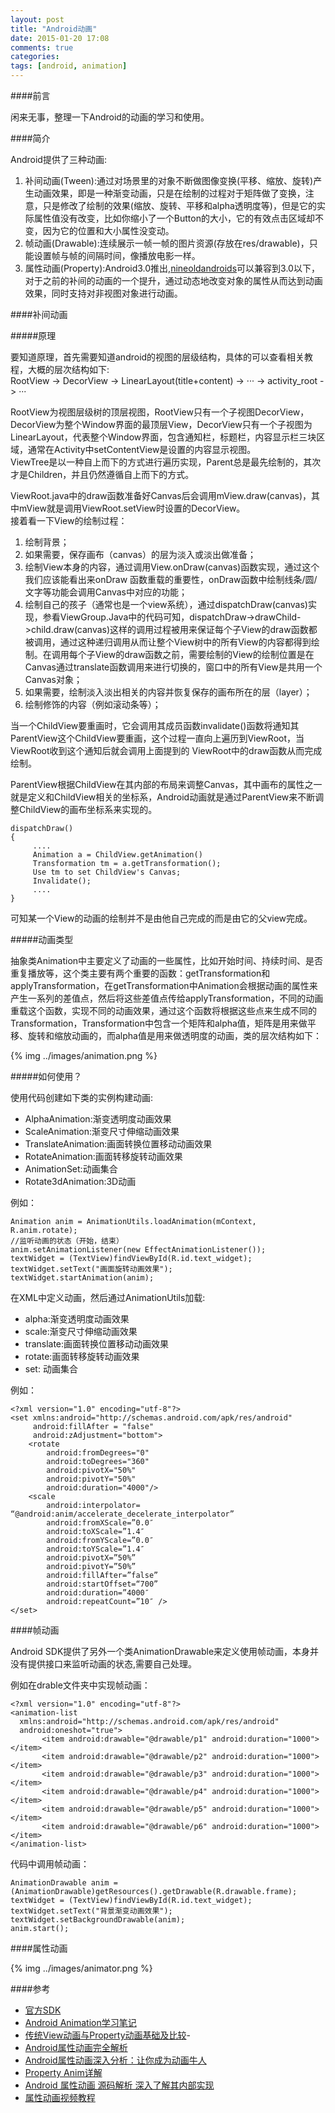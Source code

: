 ```yaml
---
layout: post
title: "Android动画"
date: 2015-01-20 17:08
comments: true
categories: 
tags: [android, animation]
---
```


####前言

闲来无事，整理一下Android的动画的学习和使用。

####简介

Android提供了三种动画:

1. 补间动画(Tween):通过对场景里的对象不断做图像变换(平移、缩放、旋转)产生动画效果，即是一种渐变动画，只是在绘制的过程对于矩阵做了变换，注意，只是修改了绘制的效果(缩放、旋转、平移和alpha透明度等)，但是它的实际属性值没有改变，比如你缩小了一个Button的大小，它的有效点击区域却不变，因为它的位置和大小属性没变动。
2. 帧动画(Drawable):连续展示一帧一帧的图片资源(存放在res/drawable)，只能设置帧与帧的间隔时间，像播放电影一样。
3. 属性动画(Property):Android3.0推出,[nineoldandroids][5]可以兼容到3.0以下，对于之前的补间的动画的一个提升，通过动态地改变对象的属性从而达到动画效果，同时支持对非视图对象进行动画。

####补间动画

#####原理

要知道原理，首先需要知道android的视图的层级结构，具体的可以查看相关教程，大概的层次结构如下:  
RootView -> DecorView -> LinearLayout(title+content) -> ··· -> activity_root -> ···  

RootView为视图层级树的顶层视图，RootView只有一个子视图DecorView，DecorView为整个Window界面的最顶层View，DecorView只有一个子视图为LinearLayout，代表整个Window界面，包含通知栏，标题栏，内容显示栏三块区域，通常在Activity中setContentView是设置的内容显示视图。  
ViewTree是以一种自上而下的方式进行遍历实现，Parent总是最先绘制的，其次才是Children，并且仍然遵循自上而下的方式。  

ViewRoot.java中的draw函数准备好Canvas后会调用mView.draw(canvas)，其中mView就是调用ViewRoot.setView时设置的DecorView。  
接着看一下View的绘制过程：  

1. 绘制背景；
2. 如果需要，保存画布（canvas）的层为淡入或淡出做准备；
3. 绘制View本身的内容，通过调用View.onDraw(canvas)函数实现，通过这个我们应该能看出来onDraw 函数重载的重要性，onDraw函数中绘制线条/圆/文字等功能会调用Canvas中对应的功能；
4. 绘制自己的孩子（通常也是一个view系统），通过dispatchDraw(canvas)实现，参看ViewGroup.Java中的代码可知，dispatchDraw->drawChild->child.draw(canvas)这样的调用过程被用来保证每个子View的draw函数都被调用，通过这种递归调用从而让整个View树中的所有View的内容都得到绘制。在调用每个子View的draw函数之前，需要绘制的View的绘制位置是在Canvas通过translate函数调用来进行切换的，窗口中的所有View是共用一个Canvas对象；
5. 如果需要，绘制淡入淡出相关的内容并恢复保存的画布所在的层（layer）；
6. 绘制修饰的内容（例如滚动条等）；

当一个ChildView要重画时，它会调用其成员函数invalidate()函数将通知其ParentView这个ChildView要重画，这个过程一直向上遍历到ViewRoot，当ViewRoot收到这个通知后就会调用上面提到的 ViewRoot中的draw函数从而完成绘制。  

ParentView根据ChildView在其内部的布局来调整Canvas，其中画布的属性之一就是定义和ChildView相关的坐标系，Android动画就是通过ParentView来不断调整ChildView的画布坐标系来实现的。  

    dispatchDraw() 
    { 
         .... 
         Animation a = ChildView.getAnimation() 
         Transformation tm = a.getTransformation(); 
         Use tm to set ChildView's Canvas; 
         Invalidate(); 
         .... 
    } 

可知某一个View的动画的绘制并不是由他自己完成的而是由它的父view完成。

#####动画类型

抽象类Animation中主要定义了动画的一些属性，比如开始时间、持续时间、是否重复播放等，这个类主要有两个重要的函数：getTransformation和applyTransformation，在getTransformation中Animation会根据动画的属性来产生一系列的差值点，然后将这些差值点传给applyTransformation，不同的动画重载这个函数，实现不同的动画效果，通过这个函数将根据这些点来生成不同的Transformation，Transformation中包含一个矩阵和alpha值，矩阵是用来做平移、旋转和缩放动画的，而alpha值是用来做透明度的动画，类的层次结构如下：

<!--
![](../images/animation.png)
-->
{% img ../images/animation.png %}

#####如何使用？

使用代码创建如下类的实例构建动画:

- AlphaAnimation:渐变透明度动画效果
- ScaleAnimation:渐变尺寸伸缩动画效果
- TranslateAnimation:画面转换位置移动动画效果
- RotateAnimation:画面转移旋转动画效果
- AnimationSet:动画集合
- Rotate3dAnimation:3D动画  

例如：
 
    Animation anim = AnimationUtils.loadAnimation(mContext, R.anim.rotate); 
	//监听动画的状态（开始，结束）
	anim.setAnimationListener(new EffectAnimationListener());
	textWidget = (TextView)findViewById(R.id.text_widget);
	textWidget.setText("画面旋转动画效果");
	textWidget.startAnimation(anim);

在XML中定义动画，然后通过AnimationUtils加载:

+ alpha:渐变透明度动画效果
+ scale:渐变尺寸伸缩动画效果
+ translate:画面转换位置移动动画效果
+ rotate:画面转移旋转动画效果
+ set: 动画集合

例如：

	<?xml version="1.0" encoding="utf-8"?>  
	<set xmlns:android="http://schemas.android.com/apk/res/android"  
    	 android:fillAfter = "false"  
    	 android:zAdjustment="bottom">  
    	<rotate  
        	android:fromDegrees="0"  
        	android:toDegrees="360"  
        	android:pivotX="50%"  
        	android:pivotY="50%"  
        	android:duration="4000"/>
        <scale
			android:interpolator= “@android:anim/accelerate_decelerate_interpolator”
			android:fromXScale=”0.0″
			android:toXScale=”1.4″
			android:fromYScale=”0.0″
			android:toYScale=”1.4″
			android:pivotX=”50%”
			android:pivotY=”50%”
			android:fillAfter=”false”
			android:startOffset=“700”
			android:duration=”4000″
			android:repeatCount=”10″ />  
	</set>  

####帧动画

Android SDK提供了另外一个类AnimationDrawable来定义使用帧动画，本身并没有提供接口来监听动画的状态,需要自己处理。

例如在drable文件夹中实现帧动画：

	<?xml version="1.0" encoding="utf-8"?>  
	<animation-list  
	  xmlns:android="http://schemas.android.com/apk/res/android"  
	  android:oneshot="true">  
	       <item android:drawable="@drawable/p1" android:duration="1000"></item>  
	       <item android:drawable="@drawable/p2" android:duration="1000"></item>  
	       <item android:drawable="@drawable/p3" android:duration="1000"></item>  
	       <item android:drawable="@drawable/p4" android:duration="1000"></item>  
	       <item android:drawable="@drawable/p5" android:duration="1000"></item>  
	       <item android:drawable="@drawable/p6" android:duration="1000"></item>  
	</animation-list>  

代码中调用帧动画：

	AnimationDrawable anim = (AnimationDrawable)getResources().getDrawable(R.drawable.frame);
	textWidget = (TextView)findViewById(R.id.text_widget);
	textWidget.setText("背景渐变动画效果");
	textWidget.setBackgroundDrawable(anim);
	anim.start();
	
####属性动画

<!--
![](../images/animator.png)
-->
{% img ../images/animator.png %}


####参考

- [官方SDK][7]
- [Android Animation学习笔记][1]
- [传统View动画与Property动画基础及比较][6]- 
- [Android属性动画完全解析][9]
- [Android属性动画深入分析：让你成为动画牛人][2]
- [Property Anim详解][3]
- [Android 属性动画 源码解析 深入了解其内部实现][4]
- [属性动画视频教程][8]

[1]:http://www.cnblogs.com/feisky/archive/2010/01/11/1644482.html
[2]:http://blog.csdn.net/singwhatiwanna/article/details/17841165
[3]:http://blog.csdn.net/xushuaic/article/details/40424379
[4]:http://blog.csdn.net/lmj623565791/article/details/42056859
[5]:http://nineoldandroids.com
[6]:http://blog.csdn.net/xushuaic/article/details/40322345
[7]:http://developer.android.com/guide/topics/resources/animation-resource.html
[8]:http://www.imooc.com/learn/263
[9]:http://blog.csdn.net/lmj623565791/article/details/38067475



